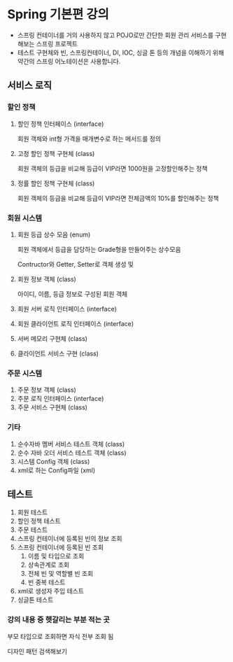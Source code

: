 # Spring 기본편 강의

- 스프링 컨테이너를 거의 사용하지 않고 POJO로만 간단한 회원 관리 서비스를 구현해보는 스프링 프로젝트
- 테스트 구현체와 빈, 스프링컨테이너, DI, IOC, 싱글 톤 등의 개념을 이해하기 위해 약간의 스프링 어노테이션은 사용합니다.

## 서비스 로직

### 할인 정책

1. 할인 정책 인터페이스 (interface)
    
    회원 객체와 int형 가격을 매개변수로 하는 메서드를 정의
    
2. 고정 할인 정책 구현체 (class)
    
    회원 객체의 등급을 비교해 등급이 VIP라면 1000원을 고정할인해주는 정책
    
3. 정률 할인 정책 구현체 (class)
    
    회원 객체의 등급을 비교해 등급이 VIP라면 전체금액의 10%를 할인해주는 정책
    

### 회원 시스템

1. 회원 등급 상수 모음 (enum)
    
    회원 객체에서 등급을 담당하는 Grade형을 만들어주는 상수모음
    
    Contructor와 Getter, Setter로 객체 생성 및 
    
2. 회원 정보 객체 (class)
    
    아이디, 이름, 등급 정보로 구성된 회원 객체
    
3. 회원 서버 로직 인터페이스 (interface)
4. 회원 클라이언트 로직 인터페이스 (interface)
5. 서버 메모리 구현체 (class)
6. 클라이언트 서비스 구현 (class)

### 주문 시스템

1. 주문 정보 객체 (class)
2. 주문 로직 인터페이스 (interface)
3. 주문 서비스 구현체 (class)

### 기타

1. 순수자바 멤버 서비스 테스트 객체 (class)
2. 순수 자바 오더 서비스 테스트 객체 (class)
3. 시스템 Config 객체 (class)
4. xml로 하는 Config파일 (xml)

## 테스트

1. 회원 테스트
2. 할인 정책 테스트
3. 주문 테스트
4. 스프링 컨테이너에 등록된 빈의 정보 조회
5. 스프링 컨테이너에 등록된 빈 조회
    1. 이름 및 타입으로 조회
    2. 상속관계로 조회
    3. 전체 빈 및 역할별 빈 조회
    4. 빈 중복 테스트
6. xml로 생성자 주입 테스트
7. 싱글톤 테스트

### 강의 내용 중 헷갈리는 부분 적는 곳

부모 타입으로 조회하면 자식 전부 조회 됨

디자인 패턴 검색해보기